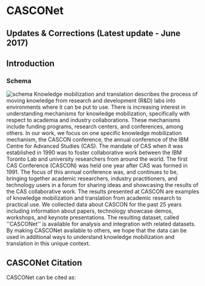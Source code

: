 # CASCONet
## Updates & Corrections (Latest update - June 2017)
## Introduction
### Schema
![schema](https://user-images.githubusercontent.com/29641074/27456002-4f4b5210-576d-11e7-973c-c0605a6ea060.png)
Knowledge mobilization and translation describes the process of moving knowledge from research and development (R&D) labs into environments where it can be put to use.
There is increasing interest in understanding mechanisms for knowledge mobilization, specifically with respect to academia and industry collaborations. 
These mechanisms include funding programs, research centers, and conferences, among others.
In our work, we focus on one specific knowledge mobilization mechanism, the CASCON conference, the annual conference of the IBM Centre for Advanced Studies (CAS). 
The mandate of CAS when it was established in 1990 was to foster collaborative work between the IBM Toronto Lab and university researchers from around the world.
The first CAS Conference (CASCON) was held one year after CAS was formed in 1991. 
The focus of this annual conference was, and continues to be, bringing together academic researchers, industry practitioners, and technology users in a forum for sharing ideas and showcasing the results of the CAS collaborative work.
The results presented at CASCON are examples of knowledge mobilization and translation from academic research to practical use. 
We collected data about CASCON for the past 25 years including information about papers, technology showcase demos, workshops, and keynote presentations. 
The resulting dataset, called ''CASCONet'' is available for analysis and integration with related datasets.
By making CASCONet available to others, we hope that the data can be used in additional ways to understand knowledge mobilization and translation in this unique context.
## CASCONet Citation
CASCONet can be cited as: 
